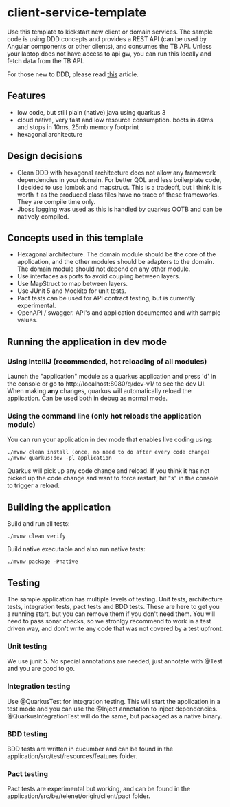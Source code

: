 # client-service-template

Use this template to kickstart new client or domain services. The sample code is using DDD concepts and provides a REST API (can be used by Angular components or other clients), and consumes the TB API.
Unless your laptop does not have access to api gw, you can run this locally and fetch data from the TB API.

For those new to DDD, please read [this](https://confluence.rel.apps.telenet.be/display/DIGIENGATR/DSA+-+From+layered+architecture+to+hexagonal+architecture+with+DDD) article.

## Features

- low code, but still plain (native) java using quarkus 3
- cloud native, very fast and low resource consumption. boots in 40ms and stops in 10ms, 25mb memory footprint
- hexagonal architecture

## Design decisions
- Clean DDD with hexagonal architecture does not allow any framework dependencies in your domain. For better QOL and less boilerplate code, I decided to use lombok and mapstruct. This is a tradeoff, but I think it is worth it as the produced class files have no trace of these frameworks. They are compile time only.
- Jboss logging was used as this is handled by quarkus OOTB and can be natively compiled.

## Concepts used in this template

- Hexagonal architecture. The domain module should be the core of the application, and the other modules should be adapters to the domain. The domain module should not depend on any other module.
- Use interfaces as ports to avoid coupling between layers.
- Use MapStruct to map between layers.
- Use JUnit 5 and Mockito for unit tests.
- Pact tests can be used for API contract testing, but is currently experimental.
- OpenAPI / swagger. API's and application documented and with sample values.

## Running the application in dev mode

### Using IntelliJ (recommended, hot reloading of all modules)

Launch the "application" module as a quarkus application and press 'd' in the console or go to http://localhost:8080/q/dev-v1/ to see the dev UI. When making **any** changes, quarkus will automatically reload the application. Can be used both in debug as normal mode.

### Using the command line (only hot reloads the application module)

You can run your application in dev mode that enables live coding using:
```shell script
./mvnw clean install (once, no need to do after every code change)
./mvnw quarkus:dev -pl application
```
Quarkus will pick up any code change and reload. If you think it has not picked up the code change and want to force restart, hit "s" in the console to trigger a reload.

## Building the application

Build and run all tests:
```shell script
./mvnw clean verify
```

Build native executable and also run native tests:
```shell script
./mvnw package -Pnative
```
## Testing

The sample application has multiple levels of testing. Unit tests, architecture tests, integration tests, pact tests and BDD tests.
These are here to get you a running start, but you can remove them if you don't need them. You will need to pass sonar checks, so we stronlgy recommend to work in a test driven way, and don't write any code that was not covered by a test upfront.

### Unit testing
We use junit 5. No special annotations are needed, just annotate with @Test and you are good to go.

### Integration testing
Use @QuarkusTest for integration testing. This will start the application in a test mode and you can use the @Inject annotation to inject dependencies.
@QuarkusIntegrationTest will do the same, but packaged as a native binary.

### BDD testing
BDD tests are written in cucumber and can be found in the application/src/test/resources/features folder.

### Pact testing
Pact tests are experimental but working, and can be found in the application/src/be/telenet/origin/client/pact folder.
